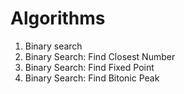 # Algorithms

01. Binary search
02. Binary Search: Find Closest Number
03. Binary Search: Find Fixed Point
04. Binary Search: Find Bitonic Peak